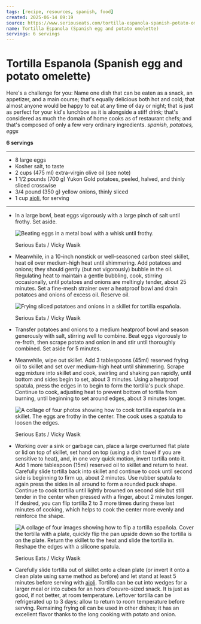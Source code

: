 ```yaml
---
tags: [recipe, resources, spanish, food]
created: 2025-06-14 09:19
source: https://www.seriouseats.com/tortilla-espanola-spanish-potato-omelette-recipe
name: Tortilla Espanola (Spanish egg and potato omelette)
servings: 6 servings
---
```

# Tortilla Espanola (Spanish egg and potato omelette)
Here's a challenge for you: Name one dish that can be eaten as a snack, an appetizer, and a main course; that's equally delicious both hot and cold; that almost anyone would be happy to eat at any time of day or night; that is just as perfect for your kid's lunchbox as it is alongside a stiff drink; that's considered as much the domain of home cooks as of restaurant chefs; and that's composed of only a few very ordinary ingredients.
*spanish, potatoes, eggs*

**6 servings**

---
- 8 large eggs
- Kosher salt, to taste
- 2 cups (475 ml) extra-virgin olive oil (see note)
- 1 1/2 pounds (700 g) Yukon Gold potatoes, peeled, halved, and thinly sliced crosswise
- 3/4 pound (350 g) yellow onions, thinly sliced
- 1 cup [aioli](https://www.seriouseats.com/two-minute-foolproof-aioli-recipe), for serving

---
- In a large bowl, beat eggs vigorously with a large pinch of salt until frothy. Set aside.
    
    ![Beating eggs in a metal bowl with a whisk until frothy.](https://www.seriouseats.com/thmb/z_CJKmik9Vmy9uf4ngQxf_EUsio=/1500x0/filters:no_upscale():max_bytes(150000):strip_icc()/__opt__aboutcom__coeus__resources__content_migration__serious_eats__seriouseats.com__images__2016__06__20160603-tortilla-espanola-vicky-wasik-2-0ad9f24aadf144efa3dac350793061a0.jpg)
    
    Serious Eats / Vicky Wasik
    
- Meanwhile, in a 10-inch nonstick or well-seasoned carbon steel skillet, heat oil over medium-high heat until shimmering. Add potatoes and onions; they should gently (but not vigorously) bubble in the oil. Regulating heat to maintain a gentle bubbling, cook, stirring occasionally, until potatoes and onions are meltingly tender, about 25 minutes. Set a fine-mesh strainer over a heatproof bowl and drain potatoes and onions of excess oil. Reserve oil.
    
    ![Frying sliced potatoes and onions in a skillet for tortilla española.](https://www.seriouseats.com/thmb/UldnGADseFnPmZmMPG1SKXw0F6Y=/1500x0/filters:no_upscale():max_bytes(150000):strip_icc()/__opt__aboutcom__coeus__resources__content_migration__serious_eats__seriouseats.com__recipes__20160603-tortilla-espanola-vicky-wasik-3-4de069c355f2450f94ecc252f13aeb4f.jpg)
    
    Serious Eats / Vicky Wasik
    
- Transfer potatoes and onions to a medium heatproof bowl and season generously with salt, stirring well to combine. Beat eggs vigorously to re-froth, then scrape potato and onion in and stir until thoroughly combined. Set aside for 5 minutes.
    
- Meanwhile, wipe out skillet. Add 3 tablespoons (45ml) reserved frying oil to skillet and set over medium-high heat until shimmering. Scrape egg mixture into skillet and cook, swirling and shaking pan rapidly, until bottom and sides begin to set, about 3 minutes. Using a heatproof spatula, press the edges in to begin to form the tortilla's puck shape. Continue to cook, adjusting heat to prevent bottom of tortilla from burning, until beginning to set around edges, about 3 minutes longer.
    
    ![A collage of four photos showing how to cook tortilla española in a skillet. The eggs are frothy in the center. The cook uses a spatula to loosen the edges.](https://www.seriouseats.com/thmb/xWCD6vDYyPj999mZ7N0bWwnGYnU=/1500x0/filters:no_upscale():max_bytes(150000):strip_icc()/__opt__aboutcom__coeus__resources__content_migration__serious_eats__seriouseats.com__recipes__20160603-tortilla-espanola-collage-vicky-wasik-1-ae554fd1a4834c44b017b060216994f1.jpg)
    
    Serious Eats / Vicky Wasik
    
- Working over a sink or garbage can, place a large overturned flat plate or lid on top of skillet, set hand on top (using a dish towel if you are sensitive to heat), and, in one very quick motion, invert tortilla onto it. Add 1 more tablespoon (15ml) reserved oil to skillet and return to heat. Carefully slide tortilla back into skillet and continue to cook until second side is beginning to firm up, about 2 minutes. Use rubber spatula to again press the sides in all around to form a rounded puck shape. Continue to cook tortilla until lightly browned on second side but still tender in the center when pressed with a finger, about 2 minutes longer. If desired, you can flip tortilla 2 to 3 more times during these last minutes of cooking, which helps to cook the center more evenly and reinforce the shape.
    
    ![A collage of four images showing how to flip a tortilla española. Cover the tortilla with a plate, quickly flip the pan upside down so the tortilla is on the plate. Return the skillet to the heat and slide the tortilla in. Reshape the edges with a silicone spatula.](https://www.seriouseats.com/thmb/K1gdS2aPDaWbYKjNTJGlTrqzPTM=/1500x0/filters:no_upscale():max_bytes(150000):strip_icc()/__opt__aboutcom__coeus__resources__content_migration__serious_eats__seriouseats.com__recipes__20160603-tortilla-espanola-collage-vicky-wasik-2-d2725824fb314b6d9642706b8c1f97c5.jpg)
    
    Serious Eats / Vicky Wasik
    
- Carefully slide tortilla out of skillet onto a clean plate (or invert it onto a clean plate using same method as before) and let stand at least 5 minutes before serving with [aioli](https://www.seriouseats.com/two-minute-foolproof-aioli-recipe). Tortilla can be cut into wedges for a larger meal or into cubes for an hors d'oeuvre–sized snack. It is just as good, if not better, at room temperature. Leftover tortilla can be refrigerated up to 3 days; allow to return to room temperature before serving. Remaining frying oil can be used in other dishes; it has an excellent flavor thanks to the long cooking with potato and onion.